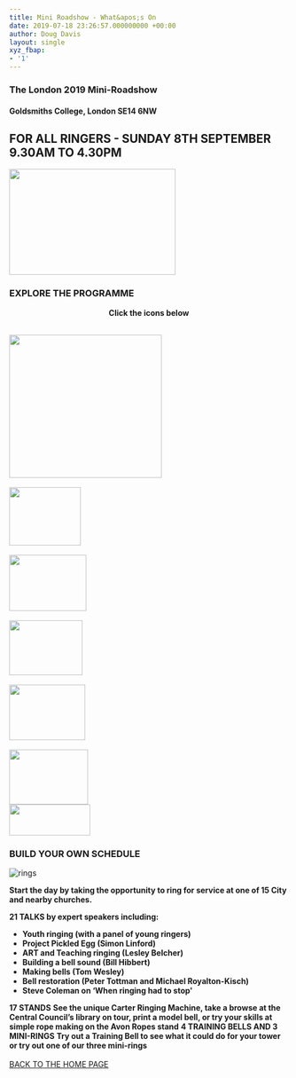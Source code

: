 ```yaml
---
title: Mini Roadshow - What&apos;s On
date: 2019-07-18 23:26:57.000000000 +00:00
author: Doug Davis
layout: single
xyz_fbap:
- '1'
---
```

### The London 2019 Mini-Roadshow

#### Goldsmiths College, London SE14 6NW

## FOR ALL RINGERS - SUNDAY 8TH SEPTEMBER 9.30AM TO 4.30PM

<img loading="lazy" width="300" height="191" src="https://cccbr.org.uk/wp-content/uploads/2019/05/london2019_logo-300x191.jpg" alt="" srcset="https://cccbr.org.uk/wp-content/uploads/2019/05/london2019_logo-300x191.jpg 300w, https://cccbr.org.uk/wp-content/uploads/2019/05/london2019_logo.jpg 540w" sizes="(max-width: 300px) 100vw, 300px" /> 

### EXPLORE THE PROGRAMME

<p style="text-align: center;">
  <strong>Click the icons below</strong>
</p>

<a href="/about/annual-meetings/2019-meeting/mini-roadshow/whats-on/service-ringing/" data-elementor-open-lightbox=""><br /> <img loading="lazy" width="275" height="258" src="https://cccbr.org.uk/wp-content/uploads/2019/07/service-ringing.jpg" alt="" /> </a>  
<a href="/about/annual-meetings/2019-meeting/mini-roadshow/whats-on/sci-tech/" data-elementor-open-lightbox=""><br /> <img loading="lazy" width="129" height="105" src="https://cccbr.org.uk/wp-content/uploads/2019/07/scitech.jpg" alt="" /> </a>  
<a href="/about/annual-meetings/2019-meeting/mini-roadshow/whats-on/volunteer-leadership/" data-elementor-open-lightbox=""><br /> <img loading="lazy" width="139" height="101" src="https://cccbr.org.uk/wp-content/uploads/2019/07/vollead.jpg" alt="" /> </a>  
<a href="/about/annual-meetings/2019-meeting/mini-roadshow/whats-on/bells-engineering/" data-elementor-open-lightbox=""><br /> <img loading="lazy" width="132" height="99" src="https://cccbr.org.uk/wp-content/uploads/2019/07/bellseng.jpg" alt="" /> </a>  
<a href="/about/annual-meetings/2019-meeting/mini-roadshow/whats-on/history-heritage/" data-elementor-open-lightbox=""><br /> <img loading="lazy" width="137" height="100" src="https://cccbr.org.uk/wp-content/uploads/2019/07/hist.jpg" alt="" /> </a>  
<a href="/about/annual-meetings/2019-meeting/mini-roadshow/whats-on/recruitment-promotion/" data-elementor-open-lightbox=""><br /> <img loading="lazy" width="142" height="99" src="https://cccbr.org.uk/wp-content/uploads/2019/07/recprom.jpg" alt="" /> </a>  
<img loading="lazy" width="146" height="56" src="https://cccbr.org.uk/wp-content/uploads/2019/07/pen.jpg" alt="" /> 

### BUILD YOUR OWN SCHEDULE

![rings](https://cccbr.org.uk/wp-content/uploads/elementor/thumbs/rings-oayey8umil11ua0syvicp3mv15frv04qbaw33ojdog.png "rings") 

**Start the day by taking the opportunity to ring for service at one of 15 City and nearby churches.**

**21 TALKS by expert speakers including:**

  * **Youth ringing (with a panel of young ringers)**
  * **Project Pickled Egg (Simon Linford)**
  * **ART and Teaching ringing (Lesley Belcher)**
  * **Building a bell sound (Bill Hibbert)**
  * **Making bells (Tom Wesley)**
  * **Bell restoration (Peter Tottman and Michael Royalton-Kisch)**
  * **Steve Coleman on &#8216;When ringing had to stop&apos;**

**17 STANDS** **See the unique Carter Ringing Machine, take a browse at the Central Council’s library on tour, print a model bell, or try your skills at simple rope making on the Avon Ropes stand** **4 TRAINING BELLS AND 3 MINI-RINGS** **Try out a Training Bell to see what it could do for your tower or try out one of our three mini-rings**  
<a href="/about/annual-meetings/2019-meeting/mini-roadshow" role="button"><br /> BACK TO THE HOME PAGE<br /> </a>
